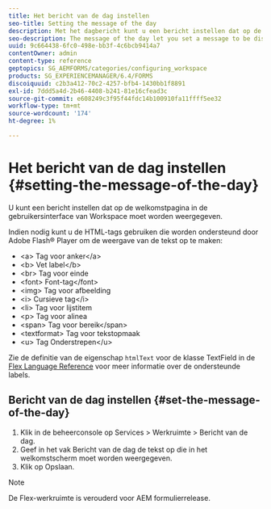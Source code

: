 ```yaml
---
title: Het bericht van de dag instellen
seo-title: Setting the message of the day
description: Met het dagbericht kunt u een bericht instellen dat op de welkomstpagina in de gebruikersinterface van Workspace moet worden weergegeven.
seo-description: The message of the day let you set a message to be displayed on the Welcome page in the Workspace user interface.
uuid: 9c664438-6fc0-498e-bb3f-4c6bcb9414a7
contentOwner: admin
content-type: reference
geptopics: SG_AEMFORMS/categories/configuring_workspace
products: SG_EXPERIENCEMANAGER/6.4/FORMS
discoiquuid: c2b3a412-70c2-4257-bfb4-1430bb1f8891
exl-id: 7ddd5a4d-2b46-4408-b241-81e16cfead3c
source-git-commit: e608249c3f95f44fdc14b100910fa11ffff5ee32
workflow-type: tm+mt
source-wordcount: '174'
ht-degree: 1%

---
```


# Het bericht van de dag instellen {#setting-the-message-of-the-day}

U kunt een bericht instellen dat op de welkomstpagina in de gebruikersinterface van Workspace moet worden weergegeven.

Indien nodig kunt u de HTML-tags gebruiken die worden ondersteund door Adobe Flash® Player om de weergave van de tekst op te maken:

* &lt;a> Tag voor anker&lt;/a>
* &lt;b> Vet label&lt;/b>
* &lt;br> Tag voor einde
* &lt;font> Font-tag&lt;/font>
* &lt;img> Tag voor afbeelding
* &lt;i> Cursieve tag&lt;/i>
* &lt;li> Tag voor lijstitem
* &lt;p> Tag voor alinea
* &lt;span> Tag voor bereik&lt;/span>
* &lt;textformat> Tag voor tekstopmaak
* &lt;u> Tag Onderstrepen&lt;/u>

Zie de definitie van de eigenschap `htmlText` voor de klasse TextField in de [Flex Language Reference](https://flex.apache.org/) voor meer informatie over de ondersteunde labels.

## Bericht van de dag instellen {#set-the-message-of-the-day}

1. Klik in de beheerconsole op Services > Werkruimte > Bericht van de dag.
1. Geef in het vak Bericht van de dag de tekst op die in het welkomstscherm moet worden weergegeven.
1. Klik op Opslaan.

>[!NOTE]
>
>De Flex-werkruimte is verouderd voor AEM formulierrelease.
